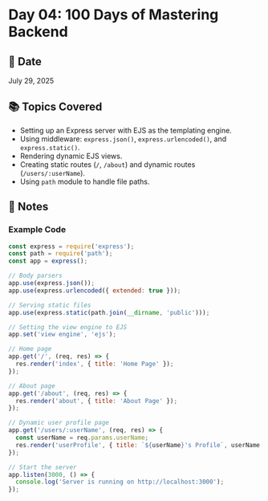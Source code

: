 # Day 04: 100 Days of Mastering Backend

## 📅 Date

July 29, 2025

## 📚 Topics Covered

- Setting up an Express server with EJS as the templating engine.
- Using middleware: `express.json()`, `express.urlencoded()`, and `express.static()`.
- Rendering dynamic EJS views.
- Creating static routes (`/`, `/about`) and dynamic routes (`/users/:userName`).
- Using `path` module to handle file paths.

## 📝 Notes

### Example Code

```js
const express = require('express');
const path = require('path');
const app = express();

// Body parsers
app.use(express.json());
app.use(express.urlencoded({ extended: true }));

// Serving static files
app.use(express.static(path.join(__dirname, 'public')));

// Setting the view engine to EJS
app.set('view engine', 'ejs');

// Home page
app.get('/', (req, res) => {
  res.render('index', { title: 'Home Page' });
});

// About page
app.get('/about', (req, res) => {
  res.render('about', { title: 'About Page' });
});

// Dynamic user profile page
app.get('/users/:userName', (req, res) => {
  const userName = req.params.userName;
  res.render('userProfile', { title: `${userName}'s Profile`, userName });
});

// Start the server
app.listen(3000, () => {
  console.log('Server is running on http://localhost:3000');
});
